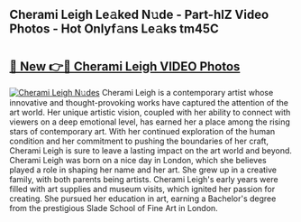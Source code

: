 ## Cherami Leigh Le𝚊ked N𝚞de - Part-hlZ Video Photos - Hot Onlyf𝚊ns Le𝚊ks tm45C

# <h2><a href="http://ac33994.deff.icu/?id=Cherami+Leigh">🔗 New 👉🔴 Cherami Leigh VIDEO Photos</a></h2>

[![Cherami Leigh N𝚞des](https://i.imgur.com/rIISA9y.gif)](http://ac33994.deff.icu/?id=Cherami+Leigh)
Cherami Leigh is a contemporary artist whose innovative and thought-provoking works have captured the attention of the art world. Her unique artistic vision, coupled with her ability to connect with viewers on a deep emotional level, has earned her a place among the rising stars of contemporary art. With her continued exploration of the human condition and her commitment to pushing the boundaries of her craft, Cherami Leigh is sure to leave a lasting impact on the art world and beyond. Cherami Leigh was born on a nice day in London, which she believes played a role in shaping her name and her art. She grew up in a creative family, with both parents being artists. Cherami Leigh's early years were filled with art supplies and museum visits, which ignited her passion for creating. She pursued her education in art, earning a Bachelor's degree from the prestigious Slade School of Fine Art in London.
